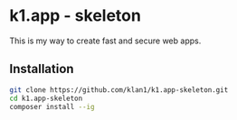 # k1.app - skeleton
This is my way to create fast and secure web apps.
## Installation

```sh
git clone https://github.com/klan1/k1.app-skeleton.git
cd k1.app-skeleton
composer install --ig
```
